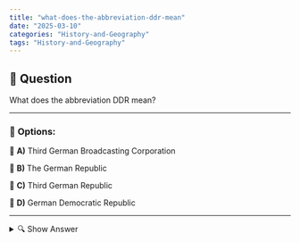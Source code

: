```yaml
---
title: "what-does-the-abbreviation-ddr-mean"
date: "2025-03-10"
categories: "History-and-Geography"
tags: "History-and-Geography"
---
```


## 📌 **Question**

What does the abbreviation DDR mean?



---

### 📝 **Options:**

🔘 **A)** Third German Broadcasting Corporation

🔘 **B)** The German Republic

🔘 **C)** Third German Republic

🔘 **D)** German Democratic Republic

---

<details>
  <summary>🔍 Show Answer</summary>

  <p>
💡  <b>Correct Answer:</b>  d
  </p>
  <p>
    📖<b>Explanation:</b>
    The abbreviation GDR refers to an important state in German history. After the Second World War, Germany was divided into East and West. The East developed into the German Democratic Republic (GDR), a socialist state under Soviet influence. The GDR existed from 1949 until the reunification of Germany in 1990. It played a central role during the Cold War and was known for its own government, economy and social structures.
  </p>
</details>
